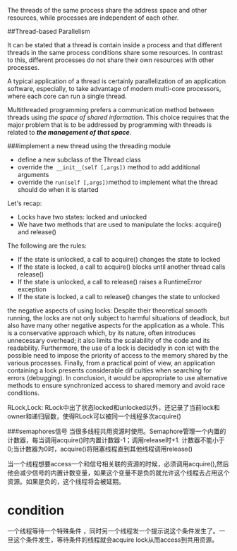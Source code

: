 The threads of the same process share the address space and other resources, while processes are independent of each other.


##Thread-based Parallelism

It can be stated that a thread is contain inside a process and that different threads in the same process conditions share some resources.
In contrast to this, different processes do not share their own resources with other processes.

 A typical application of a thread is certainly parallelization of an application software, especially, to take advantage of modern multi-core processors, where each core can run a single thread. 

Multithreaded programming prefers a communication method between threads using _the space of shared information_. 
This choice requires that the major problem that is to be addressed by programming with threads is related to **_the management of that space_**.

###implement a new thread using the threading module
* define a new subclass of the Thread class
* override the` __init__(self [,args])` method to add additional arguments
* override the `run(self [,args])`method to implement what the thread should do when it is started

Let's recap:
* Locks have two states: locked and unlocked
* We have two methods that are used to manipulate the locks: acquire() and release()

The following are the rules:
* If the state is unlocked, a call to acquire() changes the state to locked
* If the state is locked, a call to acquire() blocks until another thread calls release() 
* If the state is unlocked, a call to release() raises a RuntimeError exception
* If the state is locked, a call to release() changes the state to unlocked

the negative aspects of using locks:
Despite their theoretical smooth running, the locks are not only subject to harmful situations of deadlock, but also have many other negative aspects for the application as a whole. This is a conservative approach which, by its nature, often introduces unnecessary overhead; it also limits the scalability of the code and its readability. Furthermore, the use of a lock is decidedly in con ict with the possible need to impose the priority of access to the memory shared by the various processes. Finally, from a practical point of view, an application containing a lock presents considerable dif culties when searching for errors (debugging). In conclusion, it would be appropriate to use alternative methods to ensure synchronized access to shared memory and avoid race conditions.

RLock,Lock: RLock中出了状态locked和unlocked以外，还记录了当前lock和owner和递归层数，使得RLock可以被同一个线程多次acquire()

###semaphores信号
当很多线程共用资源时使用。Semaphore管理一个内置的计数器，每当调用acquire()时内置计数器-1；调用release时+1. 计数器不能小于0;当计数器为0时，acquire()将阻塞线程直到其他线程调用release()

当一个线程想要access一个和信号相关联的资源的时候，必须调用acquire(),然后他会减少信号的内置计数变量，如果这个变量不是负的就允许这个线程去占用这个资源。如果是负的，这个线程将会被延期。

# condition
一个线程等待一个特殊条件 ，同时另一个线程发一个提示说这个条件发生了。一旦这个条件发生，等待条件的线程就会acquire lock从而access到共用资源。
